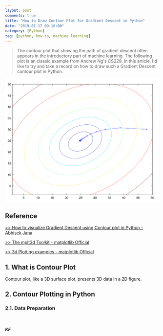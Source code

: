 ```yaml
---
layout: post
comments: true
title: "How to Draw Contour Plot for Gradient Descent in Python"
date: "2019-01-17 09:10:00"
category: [Python]
tag: [python, how-to, machine learning]
---
```


> The contour plot that showing the path of gradient descent often appears in the introductory part of machine learning. The following plot is an classic example from Andrew Ng's CS229. In this article, I'd like to try and take a record on how to draw such a Gradient Descent contour plot in Python.

![](/public/img/20190117-contour_cs229.png)

<!--more-->

## Reference
[>> How to visualize Gradient Descent using Contour plot in Python - Abhisek Jana](https://www.adeveloperdiary.com/data-science/how-to-visualize-gradient-descent-using-contour-plot-in-python/)

[>> The mplt3d Toolkit - matplotlib Official](https://matplotlib.org/tutorials/toolkits/mplot3d.html#toolkit-mplot3d-tutorial)

[>> 3d Plotting examples - matplotlib Official](https://matplotlib.org/gallery/index.html#mplot3d-examples-index)

## 1. What is Contour Plot
Contour plot, like a 3D surface plot, presents 3D data in a 2D figure. 

## 2. Contour Plotting in Python
### 2.1. Data Preparation



<br><br>***KF***
